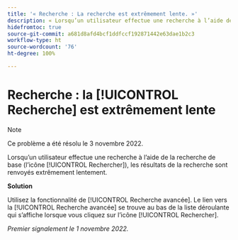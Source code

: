 ```yaml
---
title: '« Recherche : La recherche est extrêmement lente. »'
description: « Lorsqu’un utilisateur effectue une recherche à l’aide de la recherche de base (l’icône Rechercher), les résultats de la recherche sont renvoyés extrêmement lentement. »
hidefromtoc: true
source-git-commit: a681d8afd4bcf1ddfccf192871442e63dae1b2c3
workflow-type: ht
source-wordcount: '76'
ht-degree: 100%

---
```



# Recherche : la [!UICONTROL Recherche] est extrêmement lente

>[!NOTE]
>
>Ce problème a été résolu le 3 novembre 2022.

Lorsqu’un utilisateur effectue une recherche à l’aide de la recherche de base (l’icône [!UICONTROL Rechercher]), les résultats de la recherche sont renvoyés extrêmement lentement.

**Solution**

Utilisez la fonctionnalité de [!UICONTROL Recherche avancée]. Le lien vers la [!UICONTROL Recherche avancée] se trouve au bas de la liste déroulante qui s’affiche lorsque vous cliquez sur l’icône [!UICONTROL Rechercher].

_Premier signalement le 1 novembre 2022._

